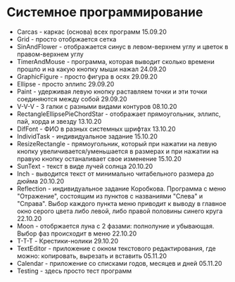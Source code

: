 # Системное программирование
- Carcas - каркас (основа) всех программ 15.09.20
- Grid - просто отобржается сетка
- SinAndFlower - отображается синус в левом-верхнем углу и цветок в правом-верхнем углу
- TimerAndMouse - программа, которая выводит сколько времени прошло и на какую кнопку мыши нажал 24.09.20
- GraphicFigure - просто фигура в осях 29.09.20
- Ellipse - просто эллипс 29.09.20
- Paint - удерживая левую кнопку раставляем точки и эти точки соединяются между собой 29.09.20
- V-V-V - 3 галки с разными видами контуров 08.10.20
- RectangleEllipsePieChordStar - отображает прямоугольник, эллипс, пай, хорда и звезду 13.10.20
- DifFont - ФИО в разных системных шрифтах 13.10.20
- IndividTask - индивидуальное задание 15.10.20
- ResizeRectangle - прямоугольник, который при нажатии на левую кнопку увеличивается/уменьшается в размерах и при нажатии на правую кнопку останаливает свое изменение 15.10.20
- SunText - текст в виде лучей солнца 20.10.20
- Inch - выводится текст от минимально читабельного размера до дюйма 20.10.20
- Reflection - индивидуальное задание Коробкова. Программа с меню "Отражение", состоящим из пунктов с названиями "Слева" и "Справа". Выбор каждого пункта меню приводит к выводу в главное окно серого цвета либо левой, либо правой половины синего круга 22.10.20
- Moon - отобржается луна с 2 фазами: полнолуние и убывающая. Выбор фаз происходит в меню 22.10.20
- T-T-T - Крестики-нолики 29.10.20
- TextEditor - приложение с окном текстового редактирования, где можно: копировать, вырезать и вставить 05.11.20
- Calendar - приложение со списками годов, месяцев и дней 05.11.20
- Testing - здесь просто тест программ
